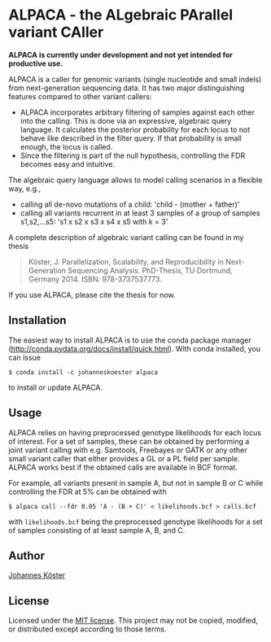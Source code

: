 # ALPACA - the ALgebraic PArallel variant CAller

**ALPACA is currently under development and not yet intended for productive use.**

ALPACA is a caller for genomic variants (single nucleotide and small indels) from next-generation sequencing data.
It has two major distinguishing features compared to other variant callers:

* ALPACA incorporates arbitrary filtering of samples against each other into the calling. This is done via an expressive, algebraic query language. It calculates the posterior probability for each locus to not behave like described in the filter query. If that probability is small enough, the locus is called.
* Since the filtering is part of the null hypothesis, controlling the FDR becomes easy and intuitive.

The algebraic query language allows to model calling scenarios in a flexible way, e.g.,

* calling all de-novo mutations of a child: 'child - (mother + father)'
* calling all variants recurrent in at least 3 samples of a group of samples s1,s2,...s5: 's1 x s2 x s3 x s4 x s5 with k = 3'

A complete description of algebraic variant calling can be found in my thesis

> Köster, J. Parallelization, Scalability, and Reproducibility in Next-Generation Sequencing Analysis. PhD-Thesis, TU Dortmund, Germany 2014. ISBN: 978-3737537773.

If you use ALPACA, please cite the thesis for now.

## Installation

The easiest way to install ALPACA is to use the conda package manager (http://conda.pydata.org/docs/install/quick.html). With conda installed, you can issue

    $ conda install -c johanneskoester alpaca

to install or update ALPACA.


## Usage

ALPACA relies on having preprocessed genotype likelihoods for each locus of interest.
For a set of samples, these can be obtained by performing a joint variant calling with e.g.
Samtools, Freebayes or GATK or any other small variant caller that either provides a GL or a
PL field per sample. ALPACA works best if the obtained calls are available in BCF format.

For example, all variants present in sample A, but not in sample B or C while controlling the FDR at 5% can be obtained with

    $ alpaca call --fdr 0.05 'A - (B + C)' < likelihoods.bcf > calls.bcf

with `likelihoods.bcf` being the preprocessed genotype likelihoods for a set of samples consisting of at least sample A, B, and C.

## Author

[Johannes Köster](https://github.com/johanneskoester)

## License

Licensed under the [MIT license](http://opensource.org/licenses/MIT). This project may not be copied, modified, or distributed except according to those terms.
